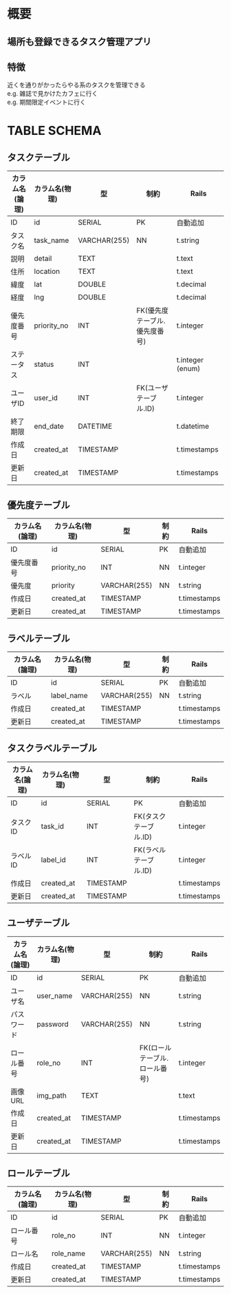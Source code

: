 # 概要
## 場所も登録できるタスク管理アプリ

## 特徴
近くを通りがかったらやる系のタスクを管理できる  
e.g. 雑誌で見かけたカフェに行く  
e.g. 期間限定イベントに行く


# TABLE SCHEMA

## タスクテーブル
| カラム名(論理) | カラム名(物理) | 型 | 制約 | Rails |
| --- | --- | --- | --- | --- |
| ID | id | SERIAL | PK | 自動追加 |
| タスク名 | task_name | VARCHAR(255) | NN | t.string |
| 説明 | detail | TEXT | | t.text |
| 住所 | location| TEXT | | t.text
| 緯度 | lat | DOUBLE | | t.decimal |
| 経度 | lng | DOUBLE | | t.decimal |
| 優先度番号 | priority_no | INT | FK(優先度テーブル.優先度番号) | t.integer |
| ステータス | status | INT |  | t.integer (enum) |
| ユーザID | user_id | INT | FK(ユーザテーブル.ID) | t.integer |
| 終了期限 | end_date | DATETIME | | t.datetime |
| 作成日 | created_at | TIMESTAMP | | t.timestamps |
| 更新日 | created_at | TIMESTAMP | | t.timestamps |

## 優先度テーブル
| カラム名(論理) | カラム名(物理) | 型 | 制約 | Rails |
| --- | --- | --- | --- | --- |
| ID | id | SERIAL | PK | 自動追加 |
| 優先度番号 | priority_no | INT | NN | t.integer |
| 優先度 | priority | VARCHAR(255) | NN | t.string |
| 作成日 | created_at | TIMESTAMP | | t.timestamps |
| 更新日 | created_at | TIMESTAMP | | t.timestamps |

## ラベルテーブル
| カラム名(論理) | カラム名(物理) | 型 | 制約 | Rails |
| --- | --- | --- | --- | --- |
| ID | id | SERIAL | PK | 自動追加 |
| ラベル | label_name | VARCHAR(255) | NN | t.string |
| 作成日 | created_at | TIMESTAMP | | t.timestamps |
| 更新日 | created_at | TIMESTAMP | | t.timestamps |

## タスクラベルテーブル
| カラム名(論理) | カラム名(物理) | 型 | 制約 | Rails |
| --- | --- | --- | --- | --- |
| ID | id | SERIAL | PK | 自動追加 |
| タスクID | task_id | INT | FK(タスクテーブル.ID) | t.integer |
| ラベルID | label_id | INT | FK(ラベルテーブル.ID) | t.integer |
| 作成日 | created_at | TIMESTAMP | | t.timestamps |
| 更新日 | created_at | TIMESTAMP | | t.timestamps |

## ユーザテーブル
| カラム名(論理) | カラム名(物理) | 型 | 制約 | Rails |
| --- | --- | --- | --- | --- |
| ID | id | SERIAL | PK | 自動追加 |
| ユーザ名 | user_name | VARCHAR(255) | NN | t.string |
| パスワード | password | VARCHAR(255) | NN | t.string |
| ロール番号 | role_no | INT | FK(ロールテーブル.ロール番号) | t.integer |
| 画像URL | img_path | TEXT | | t.text |
| 作成日 | created_at | TIMESTAMP | | t.timestamps |
| 更新日 | created_at | TIMESTAMP | | t.timestamps |

## ロールテーブル
| カラム名(論理) | カラム名(物理) | 型 | 制約 | Rails |
| --- | --- | --- | --- | --- |
| ID | id | SERIAL | PK | 自動追加 |
| ロール番号 | role_no | INT | NN | t.integer |
| ロール名 | role_name | VARCHAR(255) | NN | t.string |
| 作成日 | created_at | TIMESTAMP | | t.timestamps |
| 更新日 | created_at | TIMESTAMP | | t.timestamps |
